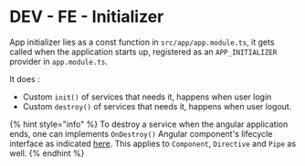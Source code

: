 # DEV - FE - Initializer

App initializer lies as a const function in `src/app/app.module.ts`, it gets called when the application starts up, registered as an `APP_INITIALIZER` provider in `app.module.ts`.

It does :

* Custom `init()` of services that needs it, happens when user login
* Custom `destroy()` of services that needs it, happens when user logout.

{% hint style="info" %}
To destroy a service when the angular application ends, one can implements `OnDestroy()` Angular component's lifecycle interface as indicated [here](https://angular.io/api/core/OnDestroy). This applies to `Component`, `Directive` and `Pipe` as well.
{% endhint %}

